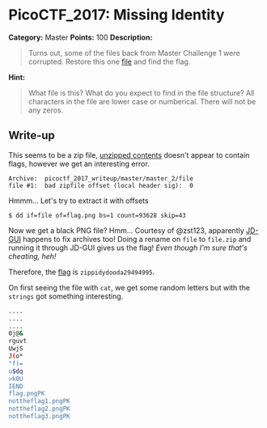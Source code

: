 # PicoCTF_2017: Missing Identity

**Category:** Master
**Points:** 100
**Description:**

>Turns out, some of the files back from Master Challenge 1 were corrupted. Restore this one [file](file) and find the flag.

**Hint:**

>What file is this?
What do you expect to find in the file structure?
All characters in the file are lower case or numberical. There will not be any zeros.

## Write-up
This seems to be a zip file, [unzipped contents](unzipped) doesn't appear to contain flags, however we get an interesting error.

    Archive:  picoctf_2017_writeup/master/master_2/file
    file #1:  bad zipfile offset (local header sig):  0

Hmmm... Let's try to extract it with offsets

    $ dd if=file of=flag.png bs=1 count=93628 skip=43

Now we get a black PNG file? Hmm... Courtesy of @zst123, apparently [JD-GUI](http://jd.benow.ca/) happens to fix archives too! Doing a rename on `file` to `file.zip` and running it through JD-GUI gives us the flag! _Even though I'm sure that's cheating, heh!_

Therefore, the [flag](file.zip.src/flag.png) is `zippidydooda29494995`.

On first seeing the file with `cat`, we get some random letters but with the `strings` got something interesting.
```bash
....
....
....
0j@&
rguvt
UwjS
J(o*
"f)=
u$dq
>k0U
IEND
flag.pngPK
nottheflag1.pngPK
nottheflag2.pngPK
nottheflag3.pngPK
```

<!--stackedit_data:
eyJoaXN0b3J5IjpbLTEzNDkzNTM1NjJdfQ==
-->